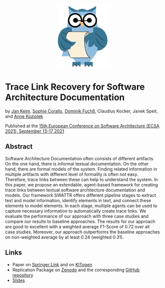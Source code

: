 <p align="center"> 
	<img alt="ArDoCo" src="../../logo.png" height="210"/>
</p>

# Trace Link Recovery for Software Architecture Documentation
by [Jan Keim](https://orcid.org/0000-0002-8899-7081), [Sophie Corallo](https://orcid.org/0000-0002-1531-2977), [Dominik Fuchß](https://orcid.org/0000-0001-6410-6769), Claudius Kocker, Janek Speit, and [Anne Koziolek](https://orcid.org/0000-0002-1593-3394)

Published at the [15th European Conference on Software Architecture (ECSA 2021), September 13-17 2021](https://conf.researchr.org/home/ecsa-2021)

## Abstract
Software Architecture Documentation often consists of different artifacts. 
On the one hand, there is informal textual documentation. 
On the other hand, there are formal models of the system. 
Finding related information in multiple artifacts with different level of formality is often not easy. 
Therefore, trace links between these can help to understand the system. 
In this paper, we propose an extendable, agent-based framework for creating trace links between textual software architecture documentation and models. 
Our framework SWATTR offers different pipeline stages to extract text and model information, identify elements in text, and connect these elements to model elements. 
In each stage, multiple agents can be used to capture necessary information to automatically create trace links. 
We evaluate the performance of our approach with three case studies and compare our results to baseline approaches. 
The results for our approach are good to excellent with a weighted average F1-Score of 0.72 over all case studies. 
Moreover, our approach outperforms the baseline approaches on non-weighted average by at least 0.24 (weighted 0.31).

## Links
- Paper on [Springer Link](https://doi.org/10.1007/978-3-030-86044-8_7 ) and on [KITopen](https://doi.org/10.5445/IR/1000138399)
- Replication Package on [Zenodo](https://doi.org/10.5281/zenodo.4730621) and the corresponding [GitHub repository](https://github.com/ArDoCo/SWATTR)
- [Slides](presentation_21_ecsa_TLR.pdf)
